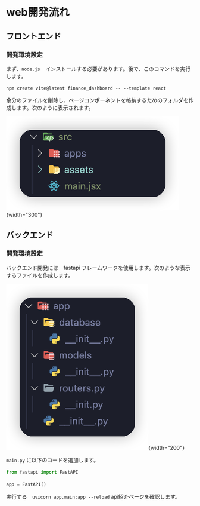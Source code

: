 
# web開発流れ
## フロントエンド

### 開発環境設定

まず、`node.js`　インストールする必要があります。後で、このコマンドを実行します。

``` shell
npm create vite@latest finance_dashboard -- --template react
```
余分のファイルを削除し、ページコンポーネントを格納するためのフォルダを作成します。次のように表示されます。

![](./images/1.png){width="300"}


## バックエンド

### 開発環境設定

バックエンド開発には　fastapi フレームワークを使用します。次のような表示するファイルを作成します。

![](./images/2.png){width="200"}

`main.py` に以下のコードを追加します。

```python
from fastapi import FastAPI

app = FastAPI()
```

実行する　`uvicorn app.main:app --reload` api紹介ページを確認します。